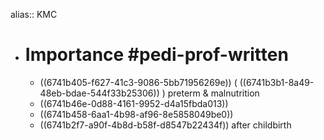 alias:: KMC

- # Importance #pedi-prof-written
	- ((6741b405-f627-41c3-9086-5bb71956269e)) ( ((6741b3b1-8a49-48eb-bdae-544f33b25306)) ) preterm & malnutrition
	- ((6741b46e-0d88-4161-9952-d4a15fbda013))
	- ((6741b458-6aa1-4b98-af96-8e5858049be0))
	- ((6741b2f7-a90f-4b8d-b58f-d8547b22434f)) after childbirth